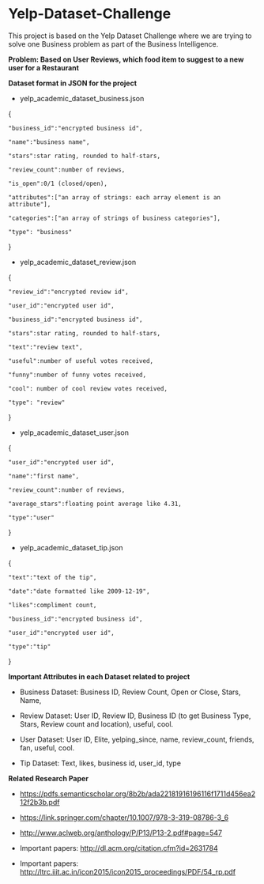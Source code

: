 # Yelp-Dataset-Challenge
This project is based on the Yelp Dataset Challenge where we are trying to solve one Business problem as part of the Business Intelligence.

**Problem: Based on User Reviews, which food item to suggest to a new user for a Restaurant**

**Dataset format in JSON for the project**

* yelp_academic_dataset_business.json

{

    "business_id":"encrypted business id",
    
    "name":"business name",
    
    "stars":star rating, rounded to half-stars,
    
    "review_count":number of reviews,
    
    "is_open":0/1 (closed/open),
    
    "attributes":["an array of strings: each array element is an attribute"],
    
    "categories":["an array of strings of business categories"],
    
    "type": "business"
}

* yelp_academic_dataset_review.json

{

    "review_id":"encrypted review id",
    
    "user_id":"encrypted user id",
    
    "business_id":"encrypted business id",
    
    "stars":star rating, rounded to half-stars,
    
    "text":"review text",
    
    "useful":number of useful votes received,
    
    "funny":number of funny votes received,
    
    "cool": number of cool review votes received,
    
    "type": "review"
}


* yelp_academic_dataset_user.json

{

    "user_id":"encrypted user id",
    
    "name":"first name",
    
    "review_count":number of reviews,
    
    "average_stars":floating point average like 4.31,
    
    "type":"user"
}

* yelp_academic_dataset_tip.json

{

    "text":"text of the tip",
    
    "date":"date formatted like 2009-12-19",
    
    "likes":compliment count,
    
    "business_id":"encrypted business id",
    
    "user_id":"encrypted user id",
    
    "type":"tip"
}

**Important Attributes in each Dataset related to project**

* Business Dataset: Business ID, Review Count, Open or Close, Stars, Name, 

* Review Dataset: User ID, Review ID, Business ID (to get Business Type, Stars, Review count and location), useful, cool.

* User Dataset: User ID, Elite, yelping_since, name, review_count, friends, fan, useful, cool.

* Tip Dataset: Text, likes, business id, user_id, type


**Related Research Paper**

* https://pdfs.semanticscholar.org/8b2b/ada22181916196116f1711d456ea212f2b3b.pdf

* https://link.springer.com/chapter/10.1007/978-3-319-08786-3_6

* http://www.aclweb.org/anthology/P/P13/P13-2.pdf#page=547

* Important papers: http://dl.acm.org/citation.cfm?id=2631784
* Important papers: http://ltrc.iiit.ac.in/icon2015/icon2015_proceedings/PDF/54_rp.pdf
